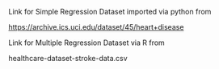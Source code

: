 Link for Simple Regression Dataset imported via python from 

https://archive.ics.uci.edu/dataset/45/heart+disease

Link for Multiple Regression Dataset via R from 

healthcare-dataset-stroke-data.csv
